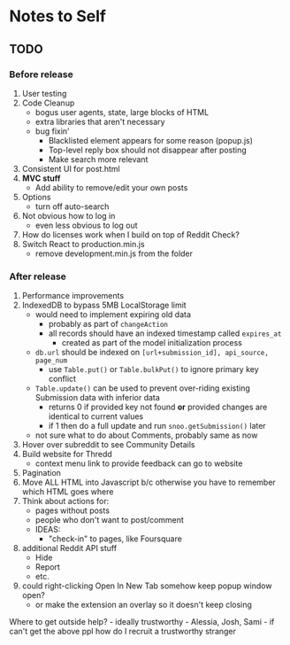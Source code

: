 # Notes to Self
## TODO
### Before release
1. User testing
1. Code Cleanup
    - bogus user agents, state, large blocks of HTML
    - extra libraries that aren't necessary
    - bug fixin'
        - Blacklisted element appears for some reason (popup.js)
        - Top-level reply box should not disappear after posting
        - Make search more relevant
1. Consistent UI for post.html
1. **MVC stuff**
    - Add ability to remove/edit your own posts
1. Options
    - turn off auto-search
1. Not obvious how to log in
    - even less obvious to log out
1. How do licenses work when I build on top of Reddit Check?
1. Switch React to production.min.js
    - remove development.min.js from the folder
### After release
1. Performance improvements
1. IndexedDB to bypass 5MB LocalStorage limit
    - would need to implement expiring old data
        - probably as part of `changeAction`
        - all records should have an indexed timestamp called `expires_at`
            - created as part of the model initialization process
    - `db.url` should be indexed on `[url+submission_id], api_source, page_num`
        - use `Table.put()` or `Table.bulkPut()` to ignore primary key conflict
    - `Table.update()` can be used to prevent over-riding existing Submission data with inferior data
        - returns 0 if provided key not found **or** provided changes are identical to current values
        - if 1 then do a full update and run `snoo.getSubmission()` later
    - not sure what to do about Comments, probably same as now
1. Hover over subreddit to see Community Details
1. Build website for Thredd
    - context menu link to provide feedback can go to website
1. Pagination
1. Move ALL HTML into Javascript b/c otherwise you have to remember which HTML goes where
1. Think about actions for:
    - pages without posts
    - people who don't want to post/comment
    - IDEAS:
        - "check-in" to pages, like Foursquare
1. additional Reddit API stuff
    - Hide
    - Report
    - etc.
1. could right-clicking Open In New Tab somehow keep popup window open?
    - or make the extension an overlay so it doesn't keep closing

Where to get outside help?
    - ideally trustworthy
        - Alessia, Josh, Sami
    - if can't get the above ppl how do I recruit a trustworthy stranger
